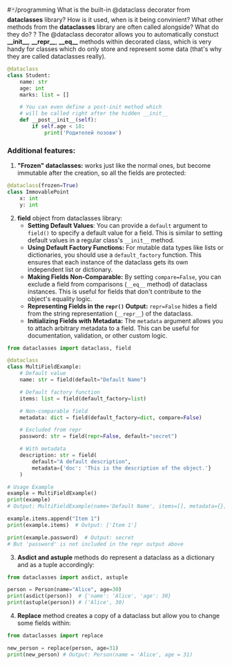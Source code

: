 #🃏/programming
What is the built-in @dataclass decorator from **dataclasses** library? How is it used, when is it being convinient? What other methods from the  **dataclasses** library are often called alongside? What do they do?
?
The @dataclass decorator allows you to automatically constuct **\_\_init\_\_**, **\_\_repr\_\_**, **\_\_eq\_\_** methods within decorated class, which is very handy for classes which do only store and represent some data (that's why they are called dataclasses really).
```python
@dataclass 
class Student:
	name: str
	age: int
	marks: list = []

	# You can even define a post-init method which
	# will be called right after the hidden __init__ 
	def __post__init__(self):
		if self.age < 18:
			print('Родителей позови')
```
### Additional features:
1. **"Frozen" dataclasses:** works just like the normal ones, but become immutable after the creation, so all the fields are protected:
```python
@dataclass(frozen=True)
class ImmovablePoint
	x: int
	y: int
```
2. **field** object from dataclasses library:
	- **Setting Default Values**: You can provide a `default` argument to `field()` to specify a default value for a field. This is similar to setting default values in a regular class's `__init__` method.
	- **Using Default Factory Functions:** For mutable data types like lists or dictionaries, you should use a `default_factory` function. This ensures that each instance of the dataclass gets its own independent list or dictionary.
	- **Making Fields Non-Comparable:** By setting `compare=False`, you can exclude a field from comparisons (`__eq__` method) of dataclass instances. This is useful for fields that don't contribute to the object's equality logic.
	- **Representing Fields in the `repr()` Output:** `repr=False` hides a field from the string representation (`__repr__`) of the dataclass.
	- **Initializing Fields with Metadata:** The `metadata` argument allows you to attach arbitrary metadata to a field. This can be useful for documentation, validation, or other custom logic.
```python
from dataclasses import dataclass, field

@dataclass
class MultiFieldExample:
    # Default value
    name: str = field(default="Default Name")

    # Default factory function
    items: list = field(default_factory=list)

    # Non-comparable field
    metadata: dict = field(default_factory=dict, compare=False)

    # Excluded from repr
    password: str = field(repr=False, default="secret")

    # With metadata
    description: str = field(
        default="A default description", 
        metadata={'doc': 'This is the description of the object.'}
    )

# Usage Example
example = MultiFieldExample()
print(example)
# Output: MultiFieldExample(name='Default Name', items=[], metadata={}, description='A default description')

example.items.append("Item 1")
print(example.items)  # Output: ['Item 1']

print(example.password)  # Output: secret 
# But 'password' is not included in the repr output above
```
3. **Asdict and astuple** methods do represent a dataclass as a dictionary and as a tuple accordingly:
```python
from dataclasses import asdict, astuple

person = Person(name="Alice", age=30)
print(asdict(person))  # {'name': 'Alice', 'age': 30}
print(astuple(person)) # ('Alice', 30)
```
4. **Replace** method creates a copy of a dataclass but allow you to change some fields within:
```python
from dataclasses import replace

new_person = replace(person, age=31)
print(new_person) # Output: Person(name = 'Alice', age = 31)
```
<!--SR:!2026-04-26,427,310-->